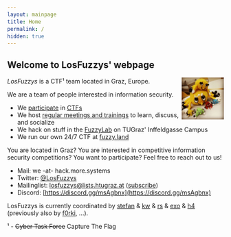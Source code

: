 ```yaml
---
layout: mainpage
title: Home
permalink: /
hidden: true
---
```


## Welcome to LosFuzzys' webpage

<img src="/images/fuzzy.jpg" style="width:7em; height:7em; float:right;" alt="Our mascots, fuzzy bugs" />

*LosFuzzys* is a CTF¹ team located in Graz, Europe.

We are a team of people interested in information security. 

*  We [participate](https://ctftime.org/team/8323) in [CTFs](https://ctftime.org/ctf-wtf/)
*  We host [regular meetings and trainings](/meetings) to learn, discuss, and socialize
*  We hack on stuff in the [FuzzyLab](https://www.openstreetmap.org/node/5362205412) on TUGraz' Inffeldgasse Campus
*  We run our own 24/7 CTF at [fuzzy.land](https://fuzzy.land)

<p class="small dark">You are located in Graz? You are interested in competitive information security competitions? You want to participate? Feel free to reach out to us!</p>


* Mail: we -at- hack.more.systems
* Twitter: [@LosFuzzys](https://twitter.com/LosFuzzys) 
* Mailinglist: [losfuzzys@lists.htugraz.at](mailto:losfuzzys@lists.htugraz.at) ([subscribe](https://lists.htugraz.at/mailman3/postorius/lists/losfuzzys.lists.htugraz.at/))
* Discord: [https://discord.gg/msAgbnx](https://discord.gg/msAgbnx)

<p class="small dark">LosFuzzys is currently coordinated by 
  <a href="https://twitter.com/stefan2904">stefan</a> &
  <a href="https://twitter.com/__kaydoubleu__">kw</a> & 
  <a href="https://twitter.com/a95bc16631ae2b6">rs</a> &
  <a href="https://github.com/exokortex">exo</a> &
  <a href="https://twitter.com/h4ckd0tm3">h4</a><br>
  (previously also by <a href="https://twitter.com/f0rki">f0rki</a>, ...).
</p>


<p class="small dark">
¹ - <del>Cyber Task Force</del> Capture The Flag
</p>
